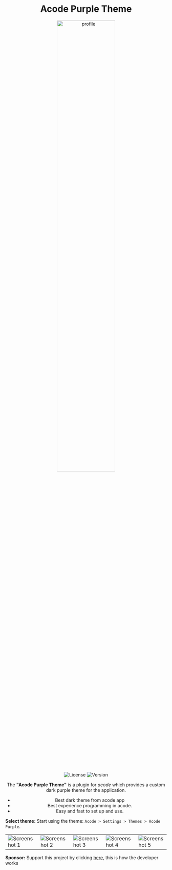 <div align="center">
<h1>Acode Purple Theme</h1>
</div>

<div align="center"> 
 <img alt="profile" src="https://raw.githubusercontent.com/sebastianjnuwu/acode-plugins/dev/packages/theme-purple/icon.png" width="60%" />
  <br>
  <img alt="License" src="https://img.shields.io/badge/License-Apache%202.0-purple.svg"/>
  <img alt="Version" src="https://img.shields.io/badge/Latest%20version-V1.1.4-purple"/>

<p>The <strong>"Acode Purple Theme"</strong> is a plugin for <i>acode</i> which provides a custom dark purple theme for the application.

 - Best dark theme from acode app 
 - Best experience programming in acode.
 - Easy and fast to set up and use.
 
</div>

<strong>Select theme:</strong> Start using the theme: `Acode > Settings > Themes > Acode Purple`.

<table>
  <tr>
    <td>
  <img src="https://cdn.discordapp.com/attachments/1128027443245105184/1128051525722312754/Screenshot_20230710-1652172.jpg" alt="Screenshot 1"/></td>
  <td><img src="https://cdn.discordapp.com/attachments/1128027443245105184/1129036081225027604/Screenshot_20230713-1004392.jpg" alt="Screenshot 2" /></td>
  <td><img src="https://cdn.discordapp.com/attachments/1128027443245105184/1128051524673732608/Screenshot_20230710-1648262.jpg" alt="Screenshot 3" /></td>
  <td><img src="https://cdn.discordapp.com/attachments/1128027443245105184/1128051524334002216/Screenshot_20230710-1648102.jpg" alt="Screenshot 4" /> </td>
  <td><img src="https://cdn.discordapp.com/attachments/1128027443245105184/1128051523981672458/Screenshot_20230710-1648012.jpg" alt="Screenshot 5" /></td>
  </tr>
</table>

<strong>Sponsor:</strong> Support this project by clicking [here](https://github.com/sponsors/sebastianjnuwu), this is how the developer works
